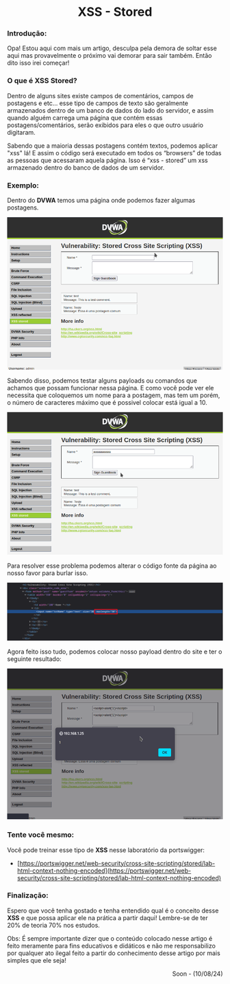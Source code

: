 <h1 align="center"> XSS - Stored </h1>

### Introdução:

Opa! Estou aqui com mais um artigo, desculpa pela demora de soltar esse aqui mas provavelmente o próximo vai demorar para sair também. Então dito isso irei começar!

### O que é XSS **Stored**?

Dentro de alguns sites existe campos de comentários, campos de postagens e etc… esse tipo de campos de texto são geralmente armazenados dentro de um banco de dados do lado do servidor, e assim quando alguém carrega uma página que contém essas postagens/comentários, serão exibidos para eles o que outro usuário digitaram.

Sabendo que a maioria dessas postagens contém textos, podemos aplicar "xss" lá! E assim o código será executado em todos os “browsers” de todas as pessoas que acessaram aquela página. Isso é “xss - stored” um xss armazenado dentro do banco de dados de um servidor.

### Exemplo:

Dentro do **DVWA** temos uma página onde podemos fazer algumas postagens.

<img src="Imagens/XSS - Stored/ex-01.png"></img>

Sabendo disso, podemos testar alguns payloads ou comandos que achamos que possam funcionar nessa página. E como você pode ver ele necessita que coloquemos um nome para a postagem, mas tem um porém, o número de caracteres máximo que é possivel colocar está igual a 10.

<img src="Imagens/XSS - Stored/ex-02.png"></img>

Para resolver esse problema podemos alterar o código fonte da página ao nosso favor para burlar isso.

<img src="Imagens/XSS - Stored/ex-03.png"></img>

Agora feito isso tudo, podemos colocar nosso payload dentro do site e ter o seguinte resultado:

<img src="Imagens/XSS - Stored/ex-04.png"></img>

### Tente você mesmo:

Você pode treinar esse tipo de **XSS** nesse laboratório da portswigger:

- [https://portswigger.net/web-security/cross-site-scripting/stored/lab-html-context-nothing-encoded](https://portswigger.net/web-security/cross-site-scripting/stored/lab-html-context-nothing-encoded)

### Finalização:

Espero que você tenha gostado e tenha entendido qual é o conceito desse **XSS** e que possa aplicar ele na prática a partir daqui! Lembre-se de ter 20% de teoria 70% nos estudos.

Obs: É sempre importante dizer que o conteúdo colocado nesse artigo é feito meramente para fins educativos e didáticos e não me responsabilizo por qualquer ato ilegal feito a partir do conhecimento desse artigo por mais simples que ele seja!

<p align="right">Soon - (10/08/24)</p>

